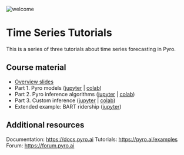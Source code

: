 ![welcome](https://img.shields.io/badge/contributions-welcome-green.svg)

# Time Series Tutorials

This is a series of three tutorials about time series forecasting in Pyro.

## Course material

- [Overview slides](https://docs.google.com/presentation/d/1vZFRqvheo_qImvFedxQhNHSwm5vlrG82c2i2sU7dcyE/edit?usp=sharing)
- Part 1. Pyro models ([jupyter](https://github.com/pyro-ppl/sandbox/blob/master/2019-08-time-series/part_i_models.ipynb) | [colab](https://colab.research.google.com/drive/1HJcys3UBDnW9JEA0upwK95WHO29ae1TE))
- Part 2. Pyro inference algorithms ([jupyter](https://github.com/pyro-ppl/sandbox/blob/master/2019-08-time-series/part_ii_inference.ipynb) | [colab](https://colab.research.google.com/drive/1swkQsKzXYsYnwu8LKNCGFjQodNee5onA))
- Part 3. Custom inference ([jupyter](https://github.com/pyro-ppl/sandbox/blob/master/2019-08-time-series/part_iii_custom.ipynb) | [colab](https://colab.research.google.com/drive/1E67iSQKx5QHZqMpMFgdUEOAB8LCCrNLQ))
- Extended example: BART ridership ([jupyter](https://github.com/pyro-ppl/sandbox/blob/master/2019-08-time-series/bart/forecast.ipynb))

## Additional resources

Documentation: https://docs.pyro.ai
Tutorials: https://pyro.ai/examples
Forum: https://forum.pyro.ai

